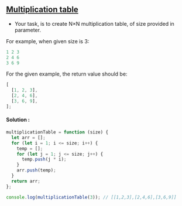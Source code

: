 ## [Multiplication table](https://www.codewars.com/kata/534d2f5b5371ecf8d2000a08/javascript)

- Your task, is to create N×N multiplication table, of size provided in parameter.

For example, when given size is 3:

```js
1 2 3
2 4 6
3 6 9
```

For the given example, the return value should be:

```js
[
  [1, 2, 3],
  [2, 4, 6],
  [3, 6, 9],
];
```

#### Solution :

```js
multiplicationTable = function (size) {
  let arr = [];
  for (let i = 1; i <= size; i++) {
    temp = [];
    for (let j = 1; j <= size; j++) {
      temp.push(j * i);
    }
    arr.push(temp);
  }
  return arr;
};

console.log(multiplicationTable(3)); // [[1,2,3],[2,4,6],[3,6,9]]
```
